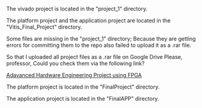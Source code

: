 The vivado project is located in the "project_1" directory.

The platform project and the application project are located in the "Vitis_Final_Project" directory.

Some files are missing in the "project_1" directory; Because they are getting errors for committing them to
the repo also failed to upload it as a .rar file.

So that I uploaded all project files as a .rar file on Google Drive
Please, professor, Could you check them via the following link?

[Adavanced Hardware Engineering Project using FPGA](https://drive.google.com/drive/folders/1Zg0kyCJmz0nRHEkezMPiZ5E17GoW2_ms?usp=sharing)

The platform project is located in the "FinalProject" directory.

The application project is located in the "FinalAPP" directory.
